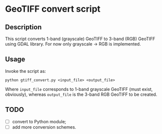 # GeoTIFF convert script

## Description

This script converts 1-band (grayscale) GeoTIFF to 3-band (RGB) GeoTIFF using GDAL library. For now only grayscale -> RGB is implemented.

## Usage

Invoke the script as:

```shell
python gtiff_convert.py <input_file> <output_file>
```

Where `input_file` corresponds to 1-band grayscale GeoTIFF (must exist, obviously), whereas `output_file` is the 3-band RGB GeoTIFF to be created.

## TODO

- [ ] convert to Python module;
- [ ] add more conversion schemes.
